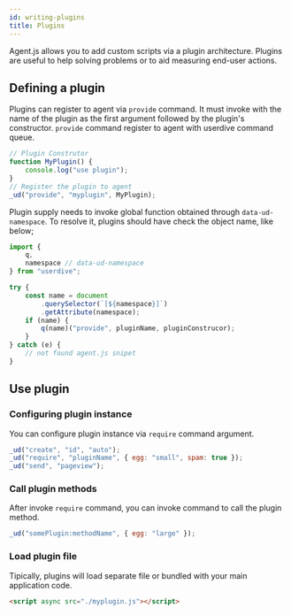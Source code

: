 ```yaml
---
id: writing-plugins
title: Plugins
---
```

Agent.js allows you to add custom scripts via a plugin architecture. Plugins are useful to help solving problems or to aid measuring end-user actions.

## Defining a plugin

Plugins can register to agent via `provide` command. It must invoke with the name of the plugin as the first argument followed by the plugin's constructor. `provide` command register to agent with userdive command queue.

```js
// Plugin Construtor
function MyPlugin() {
    console.log("use plugin");
}
// Register the plugin to agent
_ud("provide", "myplugin", MyPlugin);
```

Plugin supply needs to invoke global function obtained through `data-ud-namespace`. To resolve it, plugins should have check the object name, like below;

```js
import {
    q,
    namespace // data-ud-namespace
} from "userdive";

try {
    const name = document
        .querySelector(`[${namespace}]`)
        .getAttribute(namespace);
    if (name) {
        q(name)("provide", pluginName, pluginConstrucor);
    }
} catch (e) {
    // not found agent.js snipet
}
```

## Use plugin

### Configuring plugin instance

You can configure plugin instance via `require` command argument.

```js
_ud("create", "id", "auto");
_ud("require", "pluginName", { egg: "small", spam: true });
_ud("send", "pageview");
```

### Call plugin methods

After invoke `require` command, you can invoke command to call the plugin method.

```js
_ud("somePlugin:methodName", { egg: "large" });
```

### Load plugin file

Tipically, plugins will load separate file or bundled with your main application code.

```html
<script async src="./myplugin.js"></script>
```
